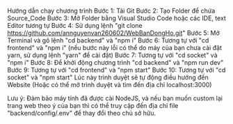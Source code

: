 Hướng dẫn chạy chương trình
Bước 1: Tải Git
Bước 2: Tạo Folder để chứa Source_Code
Bước 3: Mở Folder bằng Visual Studio Code hoặc các IDE, text Editor tương tự
Bước 4: Sử dụng lệnh "git clone https://github.com/annguyenvan260602/WebBanDongHo.git"
Bước 5: Mở Terminal và gõ lệnh "cd backend" và "npm i"
Bước 6: Tương tự với "cd frontend" và "npm i" (nếu bước này lỗi có thể do máy của bạn chưa cài đặt yarn, sử dụng lệnh "yarn" để cài đặt)
Bước 7: Tương tự với "cd socket" và "npm i"
Bước 8: Để khởi động chương trình "cd backend" và "npm run dev"
Bước 9: Tương tự với "cd frontend" và "npm start"
Bước 10: Tương tự với "cd socket" và "npm start"
Lúc này trình duyệt sẽ tự động điều hướng đến Website (Hoặc có thể mở trình duyệt và tìm đến địa chỉ localhost:3000)

Lưu ý: Đảm bảo máy tính đã được cài NodeJS, và nếu bạn muốn custom lại trang web theo ý của bạn thì có thể truy cập đến địa chỉ file "backend/config/.env" để thay đổi theo chủ sở hữu.
